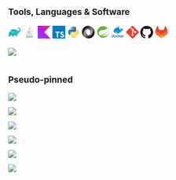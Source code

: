 ## <sub>Tools, Languages & Software</sup>

<code><img height="26" alt="gradle" src="https://github.com/github/explore/blob/f7595bde8bb668be972e487807712732cdff9aed/topics/gradle/gradle.png"></code>
<code><img height="26" alt="java" src="https://github.com/github/explore/blob/f7595bde8bb668be972e487807712732cdff9aed/topics/java/java.png"></code>
<code><img height="26" alt="kotlin" src="https://raw.githubusercontent.com/github/explore/80688e429a7d4ef2fca1e82350fe8e3517d3494d/topics/kotlin/kotlin.png"></code> 
<code><img height="26" alt="typescript" src="https://raw.githubusercontent.com/github/explore/80688e429a7d4ef2fca1e82350fe8e3517d3494d/topics/typescript/typescript.png"></code>
<code><img height="26" alt="python" src="https://raw.githubusercontent.com/github/explore/80688e429a7d4ef2fca1e82350fe8e3517d3494d/topics/python/python.png"></code>
<code><img height="26" alt="json" src="https://github.com/github/explore/blob/f7595bde8bb668be972e487807712732cdff9aed/topics/json/json.png"></code>
<code><img height="26" alt="spring" src="https://github.com/github/explore/blob/f7595bde8bb668be972e487807712732cdff9aed/topics/spring/spring.png"></code>
<code><img height="26" alt="docker" src="https://github.com/github/explore/blob/f7595bde8bb668be972e487807712732cdff9aed/topics/docker/docker.png"></code>
<code><img height="26" alt="git" src="https://github.com/github/explore/blob/f7595bde8bb668be972e487807712732cdff9aed/topics/git/git.png"></code>
<code><img height="26" alt="github" src="https://github.com/github/explore/blob/f7595bde8bb668be972e487807712732cdff9aed/topics/github/github.png"></code>
<code><img height="26" alt="gitlab" src="https://github.com/github/explore/blob/f7595bde8bb668be972e487807712732cdff9aed/topics/gitlab/gitlab.png"></code>

<!-- <sub>Most Used Languages</sup><br> -->
<img align="center" src="https://github-readme-stats.vercel.app/api/top-langs/?username=gradleuu&layout=donut&hide=html,css&hide_title=true&hide_progress=false&bg_color=ffffff00&border_color=55555500&text_color=888888&show_owner=true" />

## <sub>Pseudo-pinned</sup>
<div style="display: flex; flex-direction: column; gap: 10px;">
  <a href="https://github.com/gradleuu/predposledni">
    <img src="https://github-readme-stats.vercel.app/api/pin/?username=gradleuu&repo=predposledni&bg_color=ffffff00&border_color=555555&text_color=888888&show_owner=true&description_lines_count=2" />
  </a>  
  
  <a href="https://github.com/gradleuu/95oscv">
    <img src="https://github-readme-stats.vercel.app/api/pin/?username=gradleuu&repo=95oscv&bg_color=ffffff00&border_color=555555&text_color=888888&show_owner=true&description_lines_count=2" />
  </a>
  
  <a href="https://github.com/gradleuu/PWAS">
    <img src="https://github-readme-stats.vercel.app/api/pin/?username=gradleuu&repo=PWAS&bg_color=ffffff00&border_color=555555&text_color=888888&show_owner=true&description_lines_count=2" />
  </a>   
  
  <a href="https://github.com/gradleuu/WynntilsFunctionsSyntax">
    <img src="https://github-readme-stats.vercel.app/api/pin/?username=gradleuu&repo=WynntilsFunctionsSyntax&bg_color=ffffff00&border_color=555555&text_color=888888&show_owner=true&description_lines_count=2" />
  </a>  
  
  <a href="https://github.com/gradleuu/UnplacableTaggedBlocks">
    <img src="https://github-readme-stats.vercel.app/api/pin/?username=gradleuu&repo=UnplacableTaggedBlocks&bg_color=ffffff00&border_color=555555&text_color=888888&show_owner=true&description_lines_count=2" />
  </a>  
  
  <a href="https://github.com/gradleuu/ekiL">
    <img src="https://github-readme-stats.vercel.app/api/pin/?username=gradleuu&repo=ekiL&bg_color=ffffff00&border_color=555555&text_color=888888&show_owner=true&description_lines_count=2" />
  </a>  
</div>
